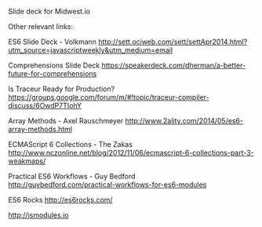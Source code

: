 Slide deck for Midwest.io

Other relevant links:

ES6 Slide Deck - Volkmann
http://sett.ociweb.com/sett/settApr2014.html?utm_source=javascriptweekly&utm_medium=email

Comprehensions Slide Deck
https://speakerdeck.com/dherman/a-better-future-for-comprehensions

Is Traceur Ready for Production?
https://groups.google.com/forum/m/#!topic/traceur-compiler-discuss/6OwdP7TIohY 

Array Methods - Axel Rauschmeyer
http://www.2ality.com/2014/05/es6-array-methods.html

ECMAScript 6 Collections - The Zakas 
http://www.nczonline.net/blog/2012/11/06/ecmascript-6-collections-part-3-weakmaps/
 
Practical ES6 Workflows - Guy Bedford                                   
http://guybedford.com/practical-workflows-for-es6-modules

ES6 Rocks
http://es6rocks.com/

http://jsmodules.io




